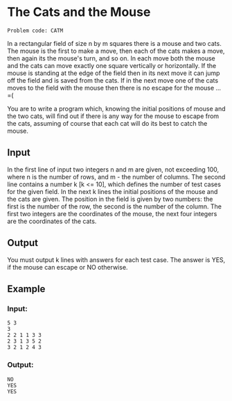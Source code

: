 # The Cats and the Mouse

`Problem code: CATM`

In a rectangular field of size n by m squares there is a mouse and two cats. The mouse is the first to make a move, then each of the cats makes a move, then again its the mouse's turn, and so on. In each move both the mouse and the cats can move exactly one square vertically or horizontally. If the mouse is standing at the edge of the field then in its next move it can jump off the field and is saved from the cats. If in the next move one of the cats moves to the field with the mouse then there is no escape for the mouse ... =(

You are to write a program which, knowing the initial positions of mouse and the two cats, will find out if there is any way for the mouse to escape from the cats, assuming of course that each cat will do its best to catch the mouse.

## Input

In the first line of input two integers n and m are given, not exceeding 100, where n is the number of rows, and m - the number of columns. The second line contains a number k [k <= 10], which defines the number of test cases for the given field. In the next k lines the initial positions of the mouse and the cats are given. The position in the field is given by two numbers: the first is the number of the row, the second is the number of the column. The first two integers are the coordinates of the mouse, the next four integers are the coordinates of the cats.

## Output
    
You must output k lines with answers for each test case. The answer is YES, if the mouse can escape or NO otherwise.

## Example

### Input:

````
5 3
3
2 2 1 1 3 3
2 3 1 3 5 2
3 2 1 2 4 3
````

### Output:

````
NO
YES
YES
````
